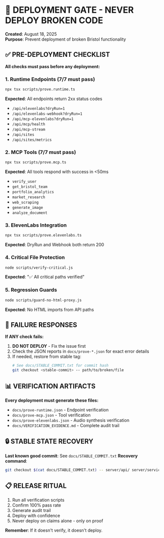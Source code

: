 # 🚪 DEPLOYMENT GATE - NEVER DEPLOY BROKEN CODE

**Created**: August 18, 2025  
**Purpose**: Prevent deployment of broken Bristol functionality

## ✅ PRE-DEPLOYMENT CHECKLIST

**All checks must pass before any deployment:**

### 1. **Runtime Endpoints** (7/7 must pass)
```bash
npx tsx scripts/prove.runtime.ts
```
**Expected**: All endpoints return 2xx status codes
- `/api/elevenlabs?dryRun=1`
- `/api/elevenlabs-webhook?dryRun=1` 
- `/api/mcp-elevenlabs?dryRun=1`
- `/api/mcp/health`
- `/api/mcp-stream`
- `/api/sites`
- `/api/sites/metrics`

### 2. **MCP Tools** (7/7 must pass)
```bash
npx tsx scripts/prove.mcp.ts
```
**Expected**: All tools respond with success in <50ms
- `verify_user`
- `get_bristol_team`
- `portfolio_analytics`
- `market_research`
- `web_scraping`
- `generate_image`
- `analyze_document`

### 3. **ElevenLabs Integration** 
```bash
npx tsx scripts/prove.elevenlabs.ts
```
**Expected**: DryRun and Webhook both return 200

### 4. **Critical File Protection**
```bash
node scripts/verify-critical.js
```
**Expected**: "✅ All critical paths verified"

### 5. **Regression Guards**
```bash
node scripts/guard-no-html-proxy.js
```
**Expected**: No HTML imports from API paths

## 🚨 FAILURE RESPONSES

**If ANY check fails:**

1. **DO NOT DEPLOY** - Fix the issue first
2. Check the JSON reports in `docs/prove-*.json` for exact error details
3. If needed, restore from stable tag:
   ```bash
   # See docs/STABLE_COMMIT.txt for commit hash
   git checkout <stable-commit> -- path/to/broken/file
   ```

## 📊 VERIFICATION ARTIFACTS

**Every deployment must generate these files:**
- `docs/prove-runtime.json` - Endpoint verification
- `docs/prove-mcp.json` - Tool verification  
- `docs/prove-elevenlabs.json` - Audio synthesis verification
- `docs/VERIFICATION_EVIDENCE.md` - Complete audit trail

## 🔒 STABLE STATE RECOVERY

**Last known good commit**: See `docs/STABLE_COMMIT.txt`
**Recovery command**: 
```bash
git checkout $(cat docs/STABLE_COMMIT.txt) -- server/api/ server/services/
```

## 📋 RELEASE RITUAL

1. Run all verification scripts
2. Confirm 100% pass rate
3. Generate audit trail
4. Deploy with confidence
5. Never deploy on claims alone - only on proof

**Remember**: If it doesn't verify, it doesn't deploy.